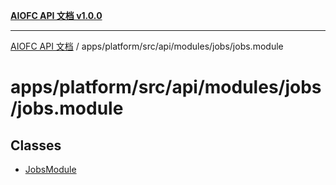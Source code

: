 [**AIOFC API 文档 v1.0.0**](../../../../../../../README.md)

***

[AIOFC API 文档](../../../../../../../modules.md) / apps/platform/src/api/modules/jobs/jobs.module

# apps/platform/src/api/modules/jobs/jobs.module

## Classes

- [JobsModule](classes/JobsModule.md)
